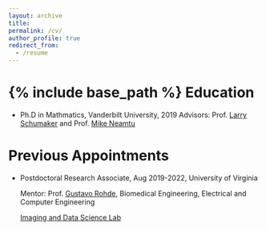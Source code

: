 ```yaml
---
layout: archive
title: 
permalink: /cv/
author_profile: true
redirect_from:
  - /resume
---
```


{% include base_path %}
Education
======
* Ph.D in Mathmatics, Vanderbilt University, 2019
  Advisors: Prof. [Larry Schumaker](https://as.vanderbilt.edu/math/bio/?who=larry-schumaker) and Prof. [Mike Neamtu](https://as.vanderbilt.edu/math/bio/?who=mike-neamtu)

Previous Appointments
======
* Postdoctoral Research Associate, Aug 2019-2022, University of Virginia
 
   Mentor: Prof. [Gustavo Rohde](https://engineering.virginia.edu/faculty/gustavo-kunde-rohde), Biomedical Engineering, Electrical and Computer Engineering
  
   [Imaging and Data Science Lab ](https://imagedatascience.com/)

